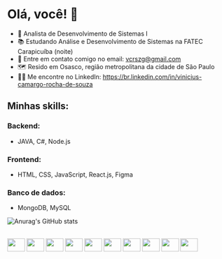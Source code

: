 # Olá, você! 👋


- 💼 Analista de Desenvolvimento de Sistemas I
- 📚 Estudando Análise e Desenvolvimento de Sistemas na FATEC Carapicuíba (noite)
- 📩 Entre em contato comigo no email: vcrszg@gmail.com
- 🗺️ Resido em Osasco, região metropolitana da cidade de São Paulo
- 🧑‍💻 Me encontre no LinkedIn: https://br.linkedin.com/in/vinicius-camargo-rocha-de-souza

## Minhas skills:

### Backend:
- JAVA, C#, Node.js

### Frontend:
- HTML, CSS, JavaScript, React.js, Figma

### Banco de dados:
- MongoDB, MySQL



![Anurag's GitHub stats](https://github-readme-stats.vercel.app/api?username=vinicamargors&count_private=true)
<div style="display: inline_block"><br>

<img align="center" height="30" width="40"  src="https://cdn.jsdelivr.net/gh/devicons/devicon/icons/csharp/csharp-original.svg" />
<img align="center" height="30" width="40" src="https://cdn.jsdelivr.net/gh/devicons/devicon/icons/java/java-original-wordmark.svg" />
<img align="center" height="30" width="40"  src="https://cdn.jsdelivr.net/gh/devicons/devicon/icons/nodejs/nodejs-original.svg" />
<img align="center" height="30" width="40" src="https://cdn.jsdelivr.net/gh/devicons/devicon/icons/html5/html5-original-wordmark.svg" />
<img align="center" height="30" width="40"  src="https://cdn.jsdelivr.net/gh/devicons/devicon/icons/css3/css3-original-wordmark.svg" />
<img align="center" height="30" width="40" src="https://cdn.jsdelivr.net/gh/devicons/devicon/icons/javascript/javascript-original.svg" />
<img align="center" height="30" width="40"  src="https://cdn.jsdelivr.net/gh/devicons/devicon/icons/react/react-original-wordmark.svg" />
<img align="center" height="30" width="40"  src="https://cdn.jsdelivr.net/gh/devicons/devicon/icons/figma/figma-original.svg" />
<img align="center" height="30" width="40"   src="https://cdn.jsdelivr.net/gh/devicons/devicon/icons/mongodb/mongodb-plain-wordmark.svg" />
<img  align="center" height="30" width="40"  src="https://cdn.jsdelivr.net/gh/devicons/devicon/icons/mysql/mysql-original-wordmark.svg" />
          
          
                                                            
</div>

